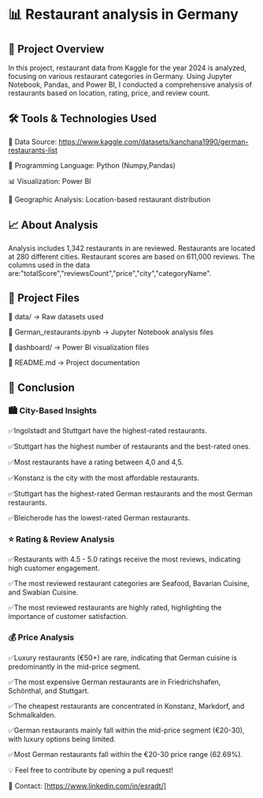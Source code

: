 # 📊 Restaurant analysis in Germany

## 📌 Project Overview
In this project, restaurant data from Kaggle for the year 2024 is analyzed, focusing on various restaurant categories in Germany. Using Jupyter Notebook, Pandas, and Power BI, I conducted a comprehensive analysis of restaurants based on location, rating, price, and review count.

## 🛠 Tools & Technologies Used

📂 Data Source: https://www.kaggle.com/datasets/kanchana1990/german-restaurants-list

🐍 Programming Language: Python (Numpy,Pandas)

📊 Visualization: Power BI

📍 Geographic Analysis: Location-based restaurant distribution


## 📈 About Analysis

Analysis includes 1,342 restaurants in are reviewed. Restaurants are located at 280 different cities. Restaurant scores are based on 611,000 reviews.
The columns used in the data are:"totalScore","reviewsCount","price","city","categoryName".


## 📌 Project Files

📁 data/ → Raw datasets used

📁 German_restaurants.ipynb → Jupyter Notebook analysis files

📁 dashboard/ → Power BI visualization files

📜 README.md → Project documentation



## 📌 Conclusion

### 🏙️ City-Based Insights

✅Ingolstadt and Stuttgart have the highest-rated restaurants.

✅Stuttgart has the highest number of restaurants and the best-rated ones.

✅Most restaurants have a rating between 4,0 and 4,5.

✅Konstanz is the city with the most affordable restaurants.

✅Stuttgart has the highest-rated German restaurants and the most German restaurants.

✅Bleicherode has the lowest-rated German restaurants.


### ⭐ Rating & Review Analysis

✅Restaurants with 4.5 - 5.0 ratings receive the most reviews, indicating high customer engagement.

✅The most reviewed restaurant categories are Seafood, Bavarian Cuisine, and Swabian Cuisine.

✅The most reviewed restaurants are highly rated, highlighting the importance of customer satisfaction.


### 💰 Price Analysis

✅Luxury restaurants (€50+) are rare, indicating that German cuisine is predominantly in the mid-price segment.

✅The most expensive German restaurants are in Friedrichshafen, Schönthal, and Stuttgart.

✅The cheapest restaurants are concentrated in Konstanz, Markdorf, and Schmalkalden.

✅German restaurants mainly fall within the mid-price segment (€20-30), with luxury options being limited.

✅Most German restaurants fall within the €20-30 price range (62.69%).



💡 Feel free to contribute by opening a pull request!

📩 Contact: [https://www.linkedin.com/in/esradt/]
